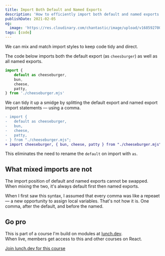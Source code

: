 ```yaml
---
title: Import Both Default and Named Exports
description: 'How to efficiently import both default and named exports in JavaScript, keeping your code clean and well-organized by mixing these import styles'
publishDate: 2021-02-05
og:
  image: 'https://res.cloudinary.com/chantastic/image/upload/v1685927001/chan.dev/import-default-from-named-export.jpg'
tags: [code]
---
```


We can mix and match import styles to keep code tidy and direct.

The code below imports both the default export (as `cheesburger`) as well as all named exports.

```js
import {
	default as cheeseburger,
	bun,
	cheese,
	patty,
} from './cheeseburger.mjs'
```

We can tidy it up a smidge by splitting the default export and named export import statements — using a comma.

```diff lang="js"
- import {
-   default as cheeseburger,
-   bun,
-   cheese,
-   patty,
- } from "./cheeseburger.mjs";
+ import cheeseburger, { bun, cheese, patty } from "./cheeseburger.mjs";
```

This eliminates the need to rename the `default` on import with `as`.

## What mixed imports are not

The import position of default and named exports cannot be swapped. When mixing the two, it's always default first then named exports.

When I first saw this syntax, I assumed that every comma was like a repeaet — a new opportunity to assign local variables. That's not how it is. One comma, after the default, and before the named.

## Go pro

This is part of a course I'm build on modules at [lunch.dev](https://www.lunch.dev).  
When live, members get access to this and other courses on React.

<script src="https://cdn.podia.com/embeds.js" async="async"></script>

<a
href="https://www.lunch.dev/member" data-podia-embed="button" data-text="Join lunch.dev for this course">Join lunch.dev for this course</a>
